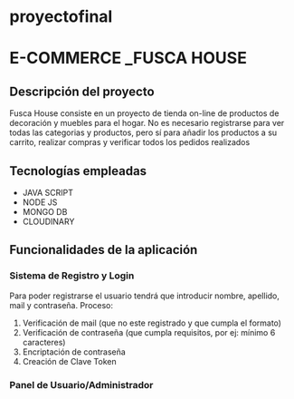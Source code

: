 # proyectofinal

<body>
<h1>E-COMMERCE _FUSCA HOUSE</h1>
<h2>Descripción del proyecto</h2>
<p>Fusca House consiste en un proyecto de tienda on-line de productos de decoración y muebles para el hogar.
No es necesario registrarse para ver todas las categorias y productos, pero sí para añadir los productos a su carrito, realizar compras y verificar todos los pedidos realizados</p>

<h2>Tecnologías empleadas</h2>
<ul>
 <li>JAVA SCRIPT</li>
 <li>NODE JS</li>
 <li>MONGO DB</li>
 <li>CLOUDINARY</li>
</ul>

<h2>Funcionalidades de la aplicación</h2>
<h3>Sistema de Registro y Login</h3>
<p>Para poder registrarse el usuario tendrá que introducir nombre, apellido, mail y contraseña.
Proceso: 
<ol>
 <li>Verificación de mail (que no este registrado y que cumpla el formato)</li>
 <li>Verificación de contraseña (que cumpla requisitos, por ej: mínimo 6 caracteres)</li>
 <li>Encriptación de contraseña</li>
 <li>Creación de Clave Token</li>
</ol>

<h3>Panel de Usuario/Administrador</h3>